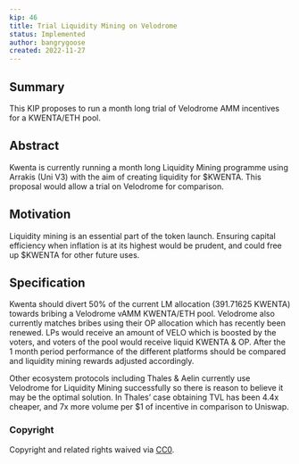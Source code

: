 ```yaml
---
kip: 46
title: Trial Liquidity Mining on Velodrome  
status: Implemented
author: bangrygoose
created: 2022-11-27
---
```


## Summary
This KIP proposes to run a month long trial of Velodrome AMM incentives for a KWENTA/ETH pool.

## Abstract
Kwenta is currently running a month long Liquidity Mining programme using Arrakis (Uni V3) with the aim of creating liquidity for $KWENTA. This proposal would allow a trial on Velodrome for comparison.

## Motivation
Liquidity mining is an essential part of the token launch. Ensuring capital efficiency when inflation is at its highest would be prudent, and could free up $KWENTA for other future uses.

## Specification
Kwenta should divert 50% of the current LM allocation (391.71625 KWENTA) towards bribing a Velodrome vAMM KWENTA/ETH pool. Velodrome also currently matches bribes using their OP allocation which has recently been renewed. LPs would receive an amount of VELO which is boosted by the voters, and voters of the pool would receive liquid KWENTA & OP. After the 1 month period performance of the different platforms should be compared and liquidity mining rewards adjusted accordingly.

Other ecosystem protocols including Thales & Aelin currently use Velodrome for Liquidity Mining successfully so there is reason to believe it may be the optimal solution. In Thales’ case obtaining TVL has been 4.4x cheaper, and 7x more volume per $1 of incentive in comparison to Uniswap.

### Copyright
Copyright and related rights waived via [CC0](https://creativecommons.org/publicdomain/zero/1.0/).
